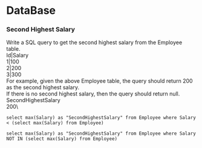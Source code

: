# DataBase

### Second Highest Salary
Write a SQL query to get the second highest salary from the Employee table.\
Id|Salary\
1|100\
2|200\
3|300\
For example, given the above Employee table, the query should return 200 as the second highest salary.\
If there is no second highest salary, then the query should return null.\
SecondHighestSalary\
200\

```
select max(Salary) as "SecondHighestSalary" from Employee where Salary < (select max(Salary) from Employee)
```
```
select max(Salary) as "SecondHighestSalary" from Employee where Salary NOT IN (select max(Salary) from Employee)
```
